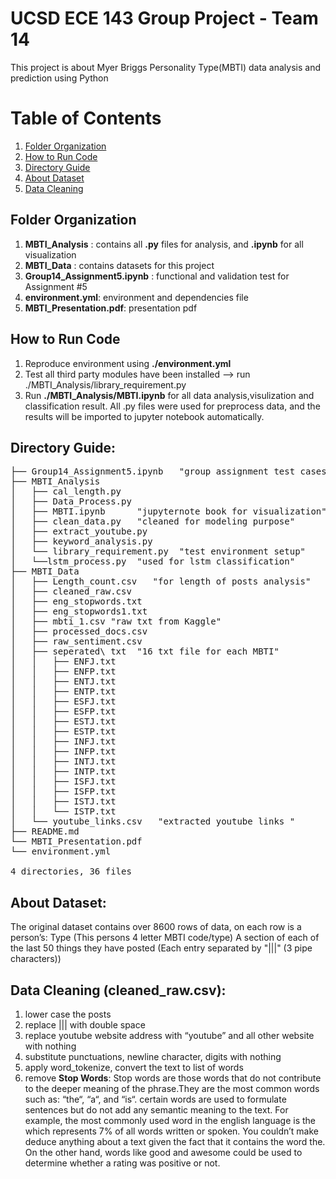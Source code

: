 # UCSD ECE 143 Group Project - Team 14
This project is about Myer Briggs Personality Type(MBTI) data analysis and prediction using Python

# Table of Contents  
1. [Folder Organization](#folder)
2. [How to Run Code](#run)  
3. [Directory Guide](#dir) 
4. [About Dataset](#data) 
5. [Data Cleaning](#clean) 

<a name="folder"/></a>
## Folder Organization
1. **MBTI_Analysis** : contains all **.py** files for analysis, and **.ipynb** for all visualization
2. **MBTI_Data** : contains datasets for this project
3. **Group14_Assignment5.ipynb** : functional and validation test for Assignment #5
4. **environment.yml**: environment and dependencies file
4. **MBTI_Presentation.pdf**: presentation pdf

<a name="run"/></a>
## How to Run Code
1. Reproduce environment using **./environment.yml**
2. Test all third party modules have been installed --> run ./MBTI_Analysis/library_requirement.py
3. Run **./MBTI_Analysis/MBTI.ipynb** for all data analysis,visulization and classification result. All .py files were used for preprocess data, and the results will be imported to jupyter notebook automatically.

<a name="dir"/></a>
## Directory Guide:
<pre>
├── Group14_Assignment5.ipynb   "group assignment test cases"
├── MBTI_Analysis
│   ├── cal_length.py
│   ├── Data_Process.py
│   ├── MBTI.ipynb      "jupyternote book for visualization"
│   ├── clean_data.py   "cleaned for modeling purpose"
│   ├── extract_youtube.py
│   ├── keyword_analysis.py
│   └── library_requirement.py  "test environment setup"
│   └──lstm_process.py  "used for lstm classification"
├── MBTI_Data
│   ├── Length_count.csv   "for length of posts analysis"
│   ├── cleaned_raw.csv
│   ├── eng_stopwords.txt
│   ├── eng_stopwords1.txt
│   ├── mbti_1.csv "raw txt from Kaggle"
│   ├── processed_docs.csv
│   ├── raw_sentiment.csv
│   ├── seperated\ txt  "16 txt file for each MBTI"
│   │   ├── ENFJ.txt
│   │   ├── ENFP.txt
│   │   ├── ENTJ.txt
│   │   ├── ENTP.txt
│   │   ├── ESFJ.txt
│   │   ├── ESFP.txt
│   │   ├── ESTJ.txt
│   │   ├── ESTP.txt
│   │   ├── INFJ.txt
│   │   ├── INFP.txt
│   │   ├── INTJ.txt
│   │   ├── INTP.txt
│   │   ├── ISFJ.txt
│   │   ├── ISFP.txt
│   │   ├── ISTJ.txt
│   │   └── ISTP.txt
│   └── youtube_links.csv   "extracted youtube links "
├── README.md
└── MBTI_Presentation.pdf
└── environment.yml

4 directories, 36 files
</pre>

<a name="data"/></a>
## About Dataset: 
The original dataset contains over 8600 rows of data, on each row is a person’s:
Type (This persons 4 letter MBTI code/type)
A section of each of the last 50 things they have posted (Each entry separated by "|||" (3 pipe characters))

<a name="clean"/></a>
## Data Cleaning (cleaned_raw.csv):
1. lower case the posts
1. replace ||| with double space
3. replace youtube website address with “youtube” and all other website with nothing
4. substitute punctuations, newline character, digits with nothing
5. apply word_tokenize, convert the text to list of words
6. remove **Stop Words**: Stop words are those words that do not contribute to the deeper meaning of the phrase.They are the most common words such as: “the“, “a“, and “is“.
 certain words are used to formulate sentences but do not add any semantic meaning to the text. For example, the most commonly used word in the english language is the which represents 7% of all words written or spoken. You couldn’t make deduce anything about a text given the fact that it contains the word the. On the other hand, words like good and awesome could be used to determine whether a rating was positive or not.
